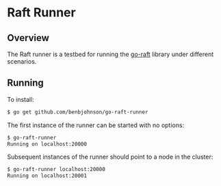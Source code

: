 Raft Runner
==============

## Overview

The Raft runner is a testbed for running the [go-raft](https://github.com/benbjohnson/go-raft) library under different scenarios.


## Running

To install:

```sh
$ go get github.com/benbjohnson/go-raft-runner
```

The first instance of the runner can be started with no options:

```sh
$ go-raft-runner
Running on localhost:20000
```

Subsequent instances of the runner should point to a node in the cluster:

```sh
$ go-raft-runner localhost:20000
Running on localhost:20001
```

